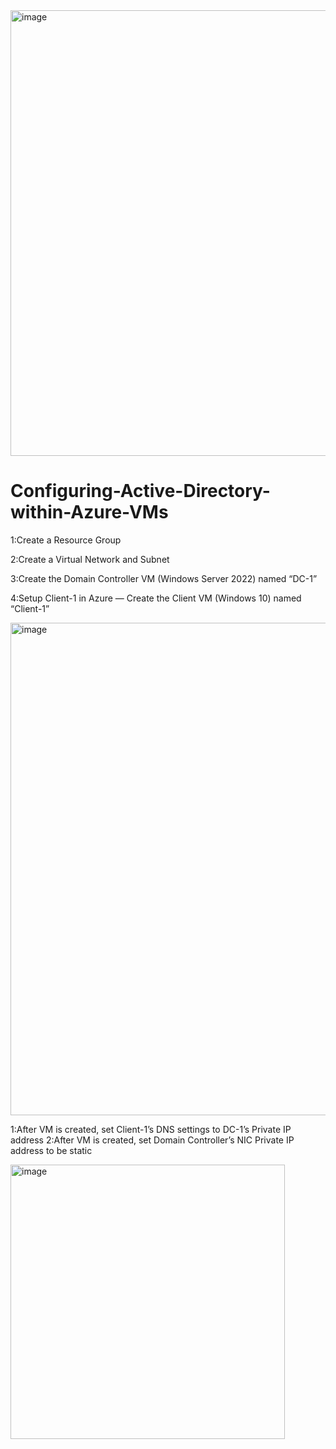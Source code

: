 <img width="713" alt="image" src="https://github.com/user-attachments/assets/ea6fdd2e-9852-42af-9d10-58320ff317e7" />


# Configuring-Active-Directory-within-Azure-VMs

1:Create a Resource Group

2:Create a Virtual Network and Subnet

3:Create the Domain Controller VM (Windows Server 2022) named “DC-1”

4:Setup Client-1 in Azure
—
Create the Client VM (Windows 10) named “Client-1”

<img width="788" alt="image" src="https://github.com/user-attachments/assets/1c82c4f9-d781-48f4-98f2-2d8922689ca4" />

1:After VM is created, set Client-1’s DNS settings to DC-1’s Private IP address
2:After VM is created, set Domain Controller’s NIC Private IP address to be static


<img width="439" alt="image" src="https://github.com/user-attachments/assets/a6b9e214-4c6c-4798-96a7-d4daa76c95c1" />


